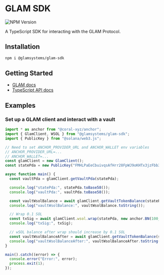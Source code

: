 # GLAM SDK

![NPM Version](https://img.shields.io/npm/v/%40glamsystems%2Fglam-sdk)

A TypeScript SDK for interacting with the GLAM Protocol.

## Installation

```bash
npm i @glamsystems/glam-sdk
```

## Getting Started

- [GLAM docs](https://docs.glam.systems)
- [TypeScript API docs](#)

## Examples

### Set up a GLAM client and interact with a vault

```ts
import * as anchor from "@coral-xyz/anchor";
import { GlamClient, WSOL } from "@glamsystems/glam-sdk";
import { PublicKey } from "@solana/web3.js";

// Need to set ANCHOR_PROVIDER_URL and ANCHOR_WALLET env variables
// ANCHOR_PROVIDER_URL=...
// ANCHOR_WALLET=...
const glamClient = new GlamClient();
const statePda = new PublicKey("FMHLPaEeCbuivqsAfHrr28FpWJ9oKHTx3jzFbb3tYhq4");

async function main() {
  const vaultPda = glamClient.getVaultPda(statePda);

  console.log("statePda:", statePda.toBase58());
  console.log("vaultPda:", vaultPda.toBase58());

  const vaultWsolBalance = await glamClient.getVaultTokenBalance(statePda, WSOL);
  console.log("vaultWsolBalance:", vaultWsolBalance.toString());

  // Wrap 0.1 SOL
  const txSig = await glamClient.wsol.wrap(statePda, new anchor.BN(100_000_000));
  console.log("txSig:", txSig);

  // wSOL balance after wrap should increase by 0.1 SOL
  const vaultWsolBalanceAfter = await glamClient.getVaultTokenBalance(statePda, WSOL);
  console.log("vaultWsolBalanceAfter:", vaultWsolBalanceAfter.toString());
}

main().catch((error) => {
  console.error("Error:", error);
  process.exit(1);
});
```
